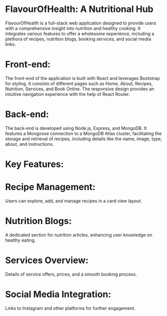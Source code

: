 # FlavourOfHealth: A Nutritional Hub
FlavourOfHealth is a full-stack web application designed to provide users with a comprehensive insight into nutrition and healthy cooking. It integrates various features to offer a wholesome experience, including a plethora of recipes, nutrition blogs, booking services, and social media links.

# Front-end:
The front-end of the application is built with React and leverages Bootstrap for styling. It consists of different pages such as Home, About, Recipes, Nutrition, Services, and Book Online. The responsive design provides an intuitive navigation experience with the help of React Router.

# Back-end:
The back-end is developed using Node.js, Express, and MongoDB. It features a Mongoose connection to a MongoDB Atlas cluster, facilitating the storage and retrieval of recipes, including details like the name, image, type, about, and instructions.

# Key Features:

# Recipe Management: 
Users can explore, add, and manage recipes in a card view layout.
# Nutrition Blogs: 
A dedicated section for nutrition articles, enhancing user knowledge on healthy eating.
# Services Overview: 
Details of service offers, prices, and a smooth booking process.
# Social Media Integration: 
Links to Instagram and other platforms for further engagement.
